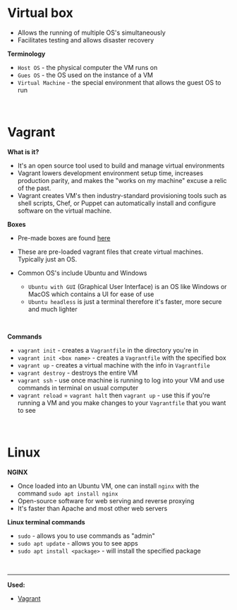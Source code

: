 # Virtual box
- Allows the running of multiple OS's simultaneously
- Facilitates testing and allows disaster recovery

**Terminology**
- `Host OS` - the physical computer the VM runs on
- `Gues OS` - the OS used on the instance of a VM
- `Virtual Machine` - the special environment that allows the guest OS to run

<br>

# Vagrant

**What is it?**
- It's an open source tool used to build and manage virtual environments
- Vagrant lowers development environment setup time, increases production parity, and makes the "works on my machine" excuse a relic of the past.
- Vagrant creates VM's then industry-standard provisioning tools such as shell scripts, Chef, or Puppet can automatically install and configure software on the virtual machine.

**Boxes**
- Pre-made boxes are found [here](https://app.vagrantup.com/boxes/search)
- These are pre-loaded vagrant files that create virtual machines. Typically just an OS.

- Common OS's include Ubuntu and Windows
    - `Ubuntu with GUI` (Graphical User Interface) is an OS like Windows or MacOS which contains a UI for ease of use
    - `Ubuntu headless` is just a terminal therefore it's faster, more secure and much lighter

<br>

**Commands**
- `vagrant init` - creates a `Vagrantfile` in the directory you're in
- `vagrant init <box name>` - creates a `Vagrantfile` with the specified box
- `vagrant up` - creates a virtual machine with the info in `Vagrantfile`
- `vagrant destroy` - destroys the entire VM
- `vagrant ssh` - use once machine is running to log into your VM and use commands in terminal on usual computer
- `vagrant reload` = `vagrant halt` then `vagrant up` - use this if you're running a VM and you make changes to your `Vagrantfile` that you want to see

<br>

# Linux

**NGINX**
- Once loaded into an Ubuntu VM, one can install `nginx` with the command `sudo apt install nginx`
- Open-source software for web serving and reverse proxying
- It's faster than Apache and most other web servers

**Linux terminal commands**
- `sudo` - allows you to use commands as "admin"
- `sudo apt update` - allows you to see apps
- `sudo apt install <package>` - will install the specified package

<br>

---
**Used:**
- [Vagrant](https://www.vagrantup.com/intro)